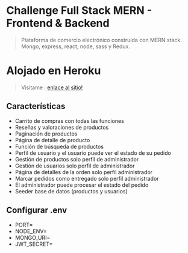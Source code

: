 # Challenge Full Stack MERN - Frontend & Backend

> Plataforma de comercio electrónico construida con MERN stack.
> Mongo, express, react, node, sass y Redux.

# Alojado en Heroku

> Visitame : [enlace al sitio!](https://gungla-mern.herokuapp.com/)

## Características

- Carrito de compras con todas las funciones
- Reseñas y valoraciones de productos
- Paginación de productos
- Página de detalle de producto
- Función de búsqueda de productos
- Perfil de usuario y el usuario puede ver el estado de su pedido
- Gestión de productos solo perfil de administrador
- Gestión de usuarios solo perfil de administrador
- Página de detalles de la orden solo perfil administrador
- Marcar pedidos como entregado solo perfil administrador
- El administrador puede procesar el estado del pedido
- Seeder base de datos (productos y usuarios)

## Configurar .env

- PORT=
- NODE_ENV=
- MONGO_URI=
- JWT_SECRET=